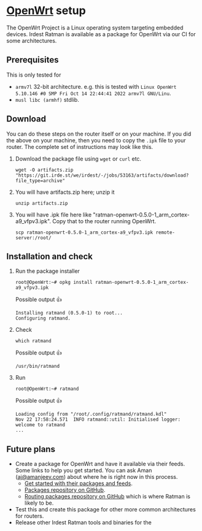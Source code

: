 # [OpenWrt](https://openwrt.org/) setup

The OpenWrt Project is a Linux operating system targeting embedded devices.
Irdest Ratman is available as a package for OpenWrt via our CI for some architectures.

## Prerequisites

This is only tested for

- `armv7l` 32-bit architecture. e.g. this is tested
  with `Linux OpenWrt 5.10.146 #0 SMP Fri Oct 14 22:44:41 2022 armv7l GNU/Linu`.
- `musl libc (armhf)` stdlib.

## Download

You can do these steps on the router itself or on your machine. If you did the
above on your machine, then you need to copy the `.ipk` file to your router.
The complete set of instructions may look like this.

1. Download the package file using `wget` or `curl` etc.
    ```shell
    wget -O artifacts.zip "https://git.irde.st/we/irdest/-/jobs/53163/artifacts/download?file_type=archive"
    ```
2. You will have artifacts.zip here; unzip it
      ```shell
      unzip artifacts.zip
      ```
3. You will have .ipk file here like "ratman-openwrt-0.5.0-1_arm_cortex-a9_vfpv3.ipk". Copy that to the router running
   OpenWrt.
      ```shell
      scp ratman-openwrt-0.5.0-1_arm_cortex-a9_vfpv3.ipk remote-server:/root/
      ```

## Installation and check

1. Run the package installer
    ```shell
    root@OpenWrt:~# opkg install ratman-openwrt-0.5.0-1_arm_cortex-a9_vfpv3.ipk
    ```
   Possible output 👍
    ```shell
    Installing ratmand (0.5.0-1) to root...
    Configuring ratmand.
    ```
2. Check
    ```shell
    which ratmand
    ```
   Possible output 👍
    ```shell
    /usr/bin/ratmand
    ```
3. Run
    ```shell
    root@OpenWrt:~# ratmand
    ```
   Possible output 👍
    ```shell
    Loading config from "/root/.config/ratmand/ratmand.kdl"
    Nov 22 17:58:24.571  INFO ratmand::util: Initialised logger: welcome to ratmand
    ...
    ```

## Future plans

- Create a package for OpenWrt and have it available via their feeds. Some links to help you get started. You can ask
  Aman (aj@amanjeev.com) about where he is right now in this process.
    - [Get started with their packages and feeds](https://openwrt.org/packages/start).
    - [Packages repository on GitHub](https://github.com/openwrt/packages).
    - [Routing packages repository on GitHub](https://github.com/openwrt/routing) which is where Ratman is likely to be.
- Test this and create this package for other more common architectures for routers.
- Release other Irdest Ratman tools and binaries for the 